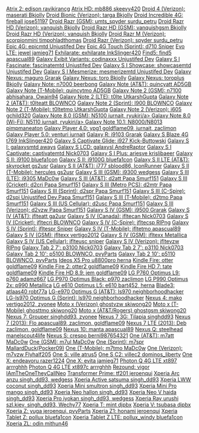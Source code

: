 <div>
<a href="http://forum.xda-developers.com/showthread.php?t=2256194">Atrix 2:             	    edison          ravikirancg</a>
<a href="http://forum.xda-developers.com/showthread.php?t=2266322">Atrix HD:                   mb886           skeevy420</a>
<a href="http://forum.xda-developers.com/showthread.php?t=2306451">Droid 4 (Verizon):         	maserati        Bkjolly</a>
<a href="http://forum.xda-developers.com/showthread.php?t=2306446">Droid Bionic (Verizon): 	targa           Bkjolly</a>
<a href="http://forum.xda-developers.com/showthread.php?t=2280684">Droid Incredible 4G:  	    fireball        jose51197</a>
<a href="http://forum.xda-developers.com/showthread.php?t=2301493">Droid Razr (GSM):       	umts_spyder    	surdu_petru</a>
<a href="http://forum.xda-developers.com/showthread.php?t=2306365">Droid Razr HD (Verizon):    vanquish        Bkjolly</a>
<a href="http://forum.xda-developers.com/showthread.php?t=2306365">Droid Razr HD (GSM):        vanquishgsm    	Bkjolly</a>
<a href="http://forum.xda-developers.com/showthread.php?t=2306365">Droid Razr HD (Verizon):    vanquish        Bkjolly</a>
<a href="http://forum.xda-developers.com/showthread.php?t=2306377">Droid Razr M (Verizon):    scorpionmini    timpohladthomas</a>
<a href="http://forum.xda-developers.com/showthread.php?t=2301493">Droid Razr (Verizon):    	spyder          surdu_petru</a>
<a href="http://forum.xda-developers.com/showthread.php?t=2176569">Epic 4G:                    epicmtd         Unjustifed Dev</a>
<a href="http://forum.xda-developers.com/showthread.php?t=2050948">Epic 4G Touch (Sprint):     d710            Sniper</a>
<a href="http://forum.xda-developers.com/showthread.php?t=2141573">Evo LTE:                    jewel           jamieg71</a>
<a href="http://forum.xda-developers.com/showthread.php?t=2445143">Exhilarate:		exhilarate		InkSlinger420</a>
<a href="http://forum.xda-developers.com/showthread.php?t=2268850">Find5:                      find5           apascual89</a>
<a href="http://forum.xda-developers.com/showthread.php?p=46692620">Galaxy Exibit Variants:          codinaxxx         Unjustifed Dev</a>
<a href="http://forum.xda-developers.com/showthread.php?t=2197171">Galaxy S I Fascinate:          fascinatemtd         Unjustifed Dev</a>
<a href="http://forum.xda-developers.com/showthread.php?t=2197171">Galaxy S I Showcase:          showcasemtd         Unjustifed Dev</a>
<a href="http://forum.xda-developers.com/showthread.php?t=2197171">Galaxy S I Mesmerize:          mesmerizemtd         Unjustifed Dev</a>
<a href="http://forum.xda-developers.com/showthread.php?t=1978991">Galaxy Nexus:               maguro          Grarak</a>
<a href="http://forum.xda-developers.com/showthread.php?t=2306416">Galaxy Nexus:               toro            Bkjolly</a>
<a href="http://forum.xda-developers.com/showthread.php?t=2306439">Galaxy Nexus:               toroplus        Bkjolly</a>
<a href="http://forum.xda-developers.com/showthread.php?t=2248298">Galaxy Note:                n7000           beerbong</a>
<a href="http://forum.xda-developers.com/showthread.php?t=2417967">Galaxy Note (AT&T):                quincyatt       AD5GB</a>
<a href="http://forum.xda-developers.com/showthread.php?t=2430367">Galaxy Note (T-Mobile):                quincytmo       AD5GB</a>
<a href="http://forum.xda-developers.com/showthread.php?t=1992386">Galaxy Note 2 (GSM):               n7100           abhisahara, Owain94</a>
<a href="http://forum.xda-developers.com/showthread.php?t=2449424">Galaxy Note 2 (LTE):               t0lte           UtkarshGupta</a>
<a href="http://forum.xda-developers.com/showthread.php?t=2403899">Galaxy Note 2 (AT&T):       	t0lteatt           BLOWNCO</a>
<a href="http://forum.xda-developers.com/showthread.php?t=2326862">Galaxy Note 2 (Sprint):     l900            BLOWNCO</a>
<a href="http://forum.xda-developers.com/showthread.php?t=2426051">Galaxy Note 2 (T-Mobile):  	t0ltetmo        UtkarshGupta</a>
<a href="http://forum.xda-developers.com/showthread.php?t=2311152">Galaxy Note 2 (Verizon):   	i605            gchild320</a>
<a href="http://forum.xda-developers.com/showthread.php?p=2456222">Galaxy Note 8.0 (GSM):           N5100            iurnait, ryukiri/a>
<a href="http://forum.xda-developers.com/showthread.php?p=2456222">Galaxy Note 8.0 (Wi-Fi):           N5110            iurnait, ryukiri/a>
<a href="http://forum.xda-developers.com/showthread.php?p=45625962">Galaxy Note 10.1:   	N8000/N8013            pimpmaneaton</a>
<a href="http://forum.xda-developers.com/showthread.php?t=2387504">Galaxy Player 4.0:          ypg1            goldflame09, iurnait, zaclimon</a>
<a href="http://forum.xda-developers.com/showthread.php?t=2387504">Galaxy Player 5.0:          venturi         iurnait</a>
<a href="http://forum.xda-developers.com/showthread.php?t=1982756">Galaxy R:                   i9103           Grarak</a>
<a href="http://forum.xda-developers.com/showthread.php?t=2471231">Galaxy S Blaze 4G		t769		InkSlinger420</a>
<a href="http://forum.xda-developers.com/showthread.php?t=2245811">Galaxy S Captivate Glide:	i927		Kick-Buttowski</a>
<a href="http://forum.xda-developers.com/showthread.php?t=2170768">Galaxy S I:                 galaxysmtd    	aways</a>
<a href="http://forum.xda-developers.com/showthread.php?t=2435945">Galaxy S LCD:                 galaxysl    	AndreRaptor</a>
<a href="http://forum.xda-developers.com/showthread.php?t=2173726">Galaxy S I Captivate:       captivatemtd 	Nick0703</a>
<a href="http://forum.xda-developers.com/showthread.php?t=2447478">Galaxy S I Plus:       ariesve 	krislibaeer</a>
<a href="http://forum.xda-developers.com/showthread.php?t=2203444">Galaxy S II:                i9100           bluefa1con</a>
<a href="http://forum.xda-developers.com/showthread.php?t=1957348">Galaxy S II:                i9100G          bluefa1con</a>
<a href="http://forum.xda-developers.com/showthread.php?t=2178402">Galaxy S II LTE (AT&T):    	skyrocket       gs2usr</a>
<a href="http://forum.xda-developers.com/showthread.php?t=2140110">Galaxy S II (AT&T):         i777            sblood86, IconRunner</a>
<a href="http://forum.xda-developers.com/showthread.php?t=1974280">Galaxy S II (T-Mobile):     hercules        gs2usr</a>
<a href="http://forum.xda-developers.com/showthread.php?t=2400382">Galaxy S III (GSM):         i9300           wedgess</a>
<a href="http://forum.xda-developers.com/showthread.php?t=2361286">Galaxy S III (LTE):         i9305           MaDc0w</a>
<a href="http://forum.xda-developers.com/showthread.php?t=2015607">Galaxy S III (AT&T):        d2att           Papa Smurf151</a>
<a href="http://forum.xda-developers.com/showthread.php?t=2351025">Galaxy S III (Cricket):     d2cri           Papa Smurf151</a>
<a href="http://forum.xda-developers.com/showthread.php?t=2351024">Galaxy S III (Metro PCS):  	d2mtr           Papa Smurf151</a>
<a href="http://forum.xda-developers.com/showthread.php?t=2032843">Galaxy S III (Sprint):      d2spr          	Papa Smurf151</a>
<a href="http://forum.xda-developers.com/showthread.php?t=2032843">Galaxy S III (C-Spire):      d2spi          	Unjustifed Dev,Papa Smurf151</a>
<a href="http://forum.xda-developers.com/showthread.php?t=2015525">Galaxy S III (T-Mobile):    d2tmo           Papa Smurf151</a>
<a href="http://forum.xda-developers.com/showthread.php?t=2351025">Galaxy S III (US Cellular): d2usc           Papa Smurf151</a>
<a href="http://forum.xda-developers.com/showthread.php?t=2028443">Galaxy S III (Verizon):     d2vzw           Papa Smurf151</a>
<a href="http://forum.xda-developers.com/showthread.php?t=2396173">Galaxy S IV (GSM):          i9500           Grarak</a>
<a href="http://forum.xda-developers.com/showthread.php?t=2312049">Galaxy S IV (AT&T):         jflteatt        ga2usr</a>
<a href="http://forum.xda-developers.com/showthread.php?t=2312024">Galaxy S IV (Canada):       jfltecan        Nick0703</a>
<a href="http://pacman.basketbuild.com/index.php?dir=main/jfltecri/nightly/">Galaxy S IV (Cricket):      jfltecri        BLOWNCO</a>
<a href="http://forum.xda-developers.com/showthread.php?t=2412589">Galaxy S IV (C-Spire):     jfltecsp        RIPng</a>
<a href="http://forum.xda-developers.com/showthread.php?t=2312063">Galaxy S IV (Sprint):       jfltespr        Sniper</a>
<a href="http://forum.xda-developers.com/showthread.php?t=2312036">Galaxy S IV (T-Mobile):     jfltetmo        apascual89</a>
<a href="http://forum.xda-developers.com/showthread.php?t=2295673">Galaxy S IV (GSM):          jfltexx         vertigo2012</a>
<a href="http://forum.xda-developers.com/showthread.php?p=44481866">Galaxy S IV (GSM):          jfltexx         MetaIIica</a>
<a href="http://forum.xda-developers.com/showthread.php?t=2312131">Galaxy S IV (US Cellular):  jflteusc        sniper</a>
<a href="http://forum.xda-developers.com/showthread.php?t=2312069">Galaxy S IV (Verizon):      jfltevzw        RIPng</a>
<a href="http://forum.xda-developers.com/showthread.php?t=2202854">Galaxy Tab 2 7':            p3100  	        Nick0703</a>
<a href="http://forum.xda-developers.com/showthread.php?t=2202854">Galaxy Tab 2 7':            p3110  	        Nick0703</a>
<a href="http://forum.xda-developers.com/showthread.php?t=2202885">Galaxy Tab 2 10':           p5100  	        BLOWNCO, pvyParts</a>
<a href="http://forum.xda-developers.com/showthread.php?t=2202885">Galaxy Tab 2 10':           p5110  	        BLOWNCO, pvyParts</a>
<a href="http://forum.xda-developers.com/showthread.php?t=2415686">Ideos X5 Pro                u8800pro         herna</a>
<a href="http://forum.xda-developers.com/showthread.php?t=2407455">Kindle Fire:              	otter           goldflame09</a>
<a href="http://forum.xda-developers.com/showthread.php?t=2347951">Kindle Fire 2:		        otter2         	goldflame09</a>
<a href="http://forum.xda-developers.com/showthread.php?t=2355103">Kindle Fire HD 7: 	        tate           	goldflame09</a>
<a href="http://forum.xda-developers.com/showthread.php?t=2356333">Kindle Fire HD 8.9: 	    jem            	goldflame09</a>
<a href="http://forum.xda-developers.com/showthread.php?p=2195177">LG P760 Optimus L9:                  p760            adamz667</a>
<a href="http://forum.xda-developers.com/showthread.php?t=2452462">LG P970 Optimus Black:                  p970            zaclimon</a>
<a href="http://forum.xda-developers.com/showthread.php?p=38249397">LG P990 Optimus 2x:                  p990            MetaIIica</a>
<a href="http://forum.xda-developers.com/showthread.php?t=2418933">LG e610 Optimus L5:                  e610            bart452, herna</a>
<a href="http://www.modaco.com/topic/364229-devromunofficial43pac-man-rom-v43build-1-10-09-13/">Blade3:                  atlaas40            robt77a</a>
<a href="http://forum.xda-developers.com/showthread.php?t=2503693">LG-e970 Optimus G (AT&T):         ls970           neighborhoodhacker</a>
<a href="http://forum.xda-developers.com/showthread.php?t=2501074">LG-ls970 Optimus G (Sprint):         ls970           neighborhoodhacker</a>
<a href="http://forum.xda-developers.com/showthread.php?t=2146879">Nexus 4:               	    mako            vertigo2012, zyonee</a>
<a href="http://forum.xda-developers.com/showthread.php?t=2504830">Moto x (Verizon)		       ghostvzw            skiwong20</a>
<a href="http://forum.xda-developers.com/showthread.php?t=2504836">Moto x (T-Mobile)		       ghosttmo            skiwong20</a>
<a href="http://forum.xda-developers.com/showthread.php?t=2504836">Moto x (AT&T/Rogers)		       ghostgsm            skiwong20</a>
<a href="http://forum.xda-developers.com/showthread.php?t=2203239">Nexus 7:                    Grouper          singhdd93, zyonee</a>
<a href="http://forum.xda-developers.com/showthread.php?t=2203239">Nexus 7 3G:                 Tilapia          singhdd93</a>
<a href="http://forum.xda-developers.com/showthread.php?t=2408829">Nexus 7 (2013):             Flo             apascual89, zaclimon, goldflame09</a>
<a href="http://forum.xda-developers.com/showthread.php?t=2408829">Nexus 7 LTE (2013):             Deb             zaclimon, goldflame09</a>
<a href="http://forum.xda-developers.com/showthread.php?t=2214360">Nexus 10:                   manta           apascual89</a>
<a href="http://rootzwiki.com/topic/102545-romofficial43pac-man-rom/">Nexus Q:                    steelhead          manelscout4life</a>
<a href="http://forum.xda-developers.com/showthread.php?t=2190031">Nexus S:                    crespo          berni987654321</a>
<a href="http://forum.xda-developers.com/showthread.php?t=2348590">One (AT&T):              	m7att           MaDc0w</a>
<a href="http://forum.xda-developers.com/showthread.php?t=2348415">One (GSM):               	m7ul            MaDc0w</a>
<a href="http://forum.xda-developers.com/showthread.php?t=2408340">One (Sprint):              	m7spr           MallardDuck(Pocker09)</a>
<a href="http://forum.xda-developers.com/showthread.php?t=2375475">One (T-Mobile):         	m7tmo           MaDc0w</a>
<a href="http://forum.xda-developers.com/showthread.php?t=2455127">One (Verizon):         	m7vzw           Flyhalf205</a>
<a href="http://forum.xda-developers.com/showthread.php?t=2164406">One S:                      ville           atrus5</a>
<a href="http://forum.xda-developers.com/showthread.php?t=2271635">One S C2:                      villec2           dominos_liberty</a>
<a href="http://forum.xda-developers.com/showthread.php?t=2292547">One X:                      endeavoru       razer1224</a>
<a href="http://forum.xda-developers.com/showthread.php?t=2141603">One X:                      evita           jamieg71</a>
<a href="http://forum.xda-developers.com/showthread.php?t=2415997">Photon Q 4G LTE	    xt897		arrrghhh</a>
<a href="http://forum.xda-developers.com/showthread.php?t=2415997">Photon Q 4G LTE	    xt897c		arrrghhh</a>
<a href="http://forum.xda-developers.com/showthread.php?t=2425473">Rezound:                   vigor           IAmTheOneTheyCallNeo</a>
<a href="http://forum.xda-developers.com/showthread.php?t=2333171">Transformer Prime:	   tf201	     jeroenqui</a>
<a href="http://forum.xda-developers.com/showthread.php?t=2298280">Xperia Arc			anzu		singh_dd93, wedgess</a>
<a href="http://forum.xda-developers.com/showthread.php?t=2138478">Xperia Active		satsuma		singh_dd93</a>
<a href="http://forum.xda-developers.com/showthread.php?t=2138478">Xperia LWW			coconut		singh_dd93</a>
<a href="http://forum.xda-developers.com/showthread.php?t=2138478">Xperia Mini			smultron	singh_dd93</a>
<a href="http://forum.xda-developers.com/showthread.php?t=2138478">Xperia Mini Pro		mango		singh_dd93</a>
<a href="http://forum.xda-developers.com/showthread.php?t=2173958">Xperia Neo			hallon		singh_dd93</a>
<a href="http://forum.xda-developers.com/showthread.php?t=2173958">Xperia Neo V			haida		singh_dd93</a>
<a href="http://forum.xda-developers.com/showthread.php?t=2298280">Xperia Pro			iyokan		singh_dd93, wedgess</a>
<a href="http://forum.xda-developers.com/showthread.php?t=1803076">Xperia Ray			urushi		szl.kiev, singh_dd93, Wechy77</a>
<a href="http://forum.xda-developers.com/showthread.php?t=2297723">Xperia T:                   mint            djpbx</a>
<a href="http://forum.xda-developers.com/showthread.php?t=2301156">Xperia V:                   tsubasa         djpbx</a>
<a href="http://forum.xda-developers.com/showthread.php?t=2208249">Xperia Z:                   yuga            jeroenqui, pvyParts</a>
<a href="http://forum.xda-developers.com/showthread.php?t=2478003">Xperia Z1:		    honami          jeroenqui</a>
<a href="http://forum.xda-developers.com/showthread.php?t=2334047">Xperia Tablet Z:         	pollux          bluefa1con</a>
<a href="http://forum.xda-developers.com/showthread.php?t=2334047">Xperia Tablet Z LTE: 	    pollux_windy  	bluefa1con</a>
<a href="http://forum.xda-developers.com/showthread.php?t=2406640">Xperia ZL:                  odin            mithun46</a>
</div>
